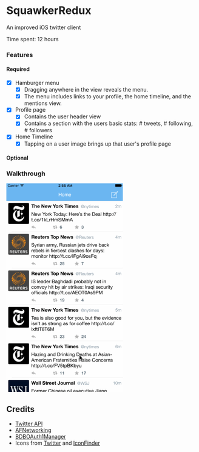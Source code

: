 # SquawkerRedux
An improved iOS twitter client

Time spent: 12 hours

### Features

#### Required

- [x] Hamburger menu
   - [x] Dragging anywhere in the view reveals the menu.
   - [x] The menu includes links to your profile, the home timeline, and the mentions view.
- [x] Profile page
   - [x] Contains the user header view
   - [x] Contains a section with the users basic stats: # tweets, # following, # followers
- [x] Home Timeline
   - [x] Tapping on a user image brings up that user's profile page

#### Optional

### Walkthrough
![Video Walkthrough](/res/codepath_squawker_redux_demo.gif)

Credits
---------
* [Twitter API](https://dev.twitter.com/rest/public)
* [AFNetworking](https://github.com/AFNetworking/AFNetworking)
* [BDBOAuth1Manager](https://github.com/bdbergeron/BDBOAuth1Manager)
* Icons from [Twitter](https://dev.twitter.com/overview/general/image-resources) and [IconFinder](https://www.iconfinder.com/)

